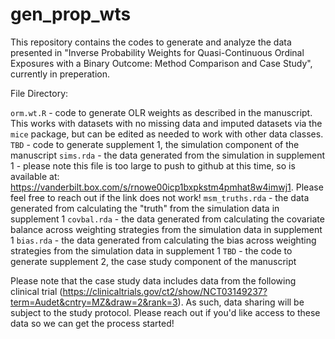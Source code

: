 # gen_prop_wts
This repository contains the codes to generate and analyze the data presented in "Inverse Probability Weights for Quasi-Continuous Ordinal Exposures with a Binary Outcome: Method Comparison and Case Study", currently in preperation.

File Directory:

`orm.wt.R` - code to generate OLR weights as described in the manuscript. This works with datasets with no missing data and imputed datasets via the `mice` package, but can be edited as needed to work with other data classes.
`TBD` - code to generate supplement 1, the simulation component of the manuscript
`sims.rda` - the data generated from the simulation in supplement 1 - please note this file is too large to push to github at this time, so is available at: https://vanderbilt.box.com/s/rnowe00icp1bxpkstm4pmhat8w4imwj1. Please feel free to reach out if the link does not work!
`msm_truths.rda` - the data generated from calculating the "truth" from the simulation data in supplement 1
`covbal.rda` - the data generated from calculating the covariate balance across weighting strategies from the simulation data in supplement 1
`bias.rda` - the data generated from calculating the bias across weighting strategies from the simulation data in supplement 1
`TBD` - the code to generate supplement 2, the case study component of the manuscript


Please note that the case study data includes data from the following clinical trial (https://clinicaltrials.gov/ct2/show/NCT03149237?term=Audet&cntry=MZ&draw=2&rank=3). As such, data sharing will be subject to the study protocol. Please reach out if you'd like access to these data so we can get the process started!